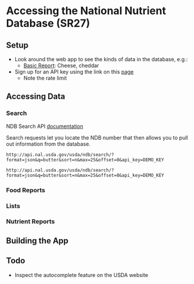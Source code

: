 # Accessing the National Nutrient Database (SR27)

## Setup
- Look around the web app to see the kinds of data in the database, e.g.:
  - [Basic Report](http://ndb.nal.usda.gov/ndb/foods/show/9?fgcd=&manu=&lfacet=&format=&count=&max=35&offset=&sort=&qlookup=01009): Cheese, cheddar
- Sign up for an API key using the link on this  [page](http://ndb.nal.usda.gov/ndb/doc/index#)
  - Note the rate limit

## Accessing Data

### Search
NDB Search API [documentation](http://ndb.nal.usda.gov/ndb/doc/apilist/API-SEARCH.md)

Search requests let you locate the NDB number that then allows you to pull out information from the database.

```.http
http://api.nal.usda.gov/usda/ndb/search/?format=json&q=butter&sort=n&max=25&offset=0&api_key=DEMO_KEY
```
```.apib
http://api.nal.usda.gov/usda/ndb/search/?format=json&q=butter&sort=n&max=25&offset=0&api_key=DEMO_KEY
```

### Food Reports
### Lists
### Nutrient Reports


## Building the App

## Todo
- Inspect the autocomplete feature on the USDA website
